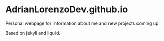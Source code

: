 # AdrianLorenzoDev.github.io

Personal webpage for information about me and new projects coming up

Based on jekyll and liquid.